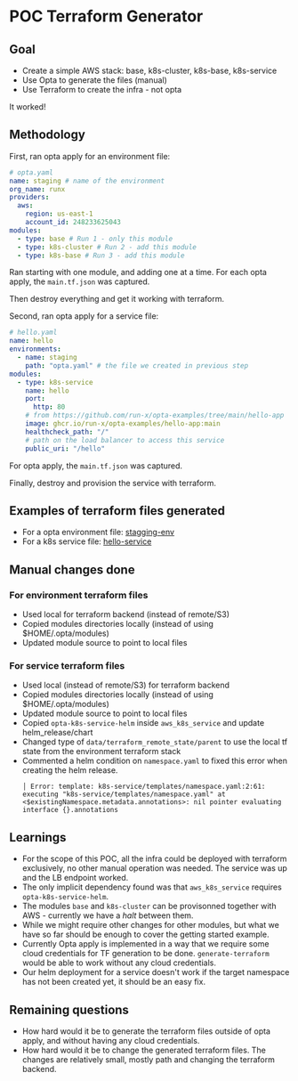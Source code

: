 
# POC Terraform Generator

## Goal

- Create a simple AWS stack: base, k8s-cluster, k8s-base, k8s-service
- Use Opta to generate the files (manual)
- Use Terraform to create the infra - not opta

It worked!

## Methodology

First, ran opta apply for an environment file:

```yaml
# opta.yaml
name: staging # name of the environment
org_name: runx
providers:
  aws:
    region: us-east-1
    account_id: 248233625043
modules:
  - type: base # Run 1 - only this module
  - type: k8s-cluster # Run 2 - add this module
  - type: k8s-base # Run 3 - add this module
```

Ran starting with one module, and adding one at a time.
For each opta apply, the `main.tf.json` was captured.

Then destroy everything and get it working with terraform.

Second, ran opta apply for a service file:

```yaml
# hello.yaml
name: hello
environments:
  - name: staging
    path: "opta.yaml" # the file we created in previous step
modules:
  - type: k8s-service
    name: hello
    port:
      http: 80
    # from https://github.com/run-x/opta-examples/tree/main/hello-app
    image: ghcr.io/run-x/opta-examples/hello-app:main
    healthcheck_path: "/"
    # path on the load balancer to access this service
    public_uri: "/hello"
```

For opta apply, the `main.tf.json` was captured.

Finally, destroy and provision the service with terraform.


## Examples of terraform files generated

- For a opta environment file: [stagging-env](./stagging-env)
- For a k8s service file: [hello-service](./hello-service)

## Manual changes done

### For environment terraform files

- Used local for terraform backend (instead of remote/S3) 
- Copied modules directories locally (instead of using $HOME/.opta/modules)
- Updated module source to point to local files

### For service terraform files

- Used local (instead of remote/S3) for terraform backend
- Copied modules directories locally (instead of using $HOME/.opta/modules)
- Updated module source to point to local files
- Copied `opta-k8s-service-helm` inside `aws_k8s_service` and update helm_release/chart
- Changed type of `data/terraform_remote_state/parent` to use the local tf state from the environment terraform stack
- Commented a helm condition on `namespace.yaml` to fixed this error when creating the helm release. 
    ```
    │ Error: template: k8s-service/templates/namespace.yaml:2:61: executing "k8s-service/templates/namespace.yaml" at <$existingNamespace.metadata.annotations>: nil pointer evaluating interface {}.annotations
    ```

## Learnings

- For the scope of this POC, all the infra could be deployed with terraform exclusively, no other manual operation was needed. The service was up and the LB endpoint worked.
- The only implicit dependency found was that `aws_k8s_service` requires `opta-k8s-service-helm`.
- The modules `base` and `k8s-cluster` can be provisonned together with AWS - currently we have a _halt_ between them.
- While we might require other changes for other modules, but what we have so far should be enough to cover the getting started example.
- Currently Opta apply is implemented in a way that we require some cloud credentials for TF generation to be done. `generate-terraform` would be able to work without any cloud credentials.
- Our helm deployment for a service doesn't work if the target namespace has not been created yet, it should be an easy fix.

## Remaining questions

- How hard would it be to generate the terraform files outside of opta apply, and without having any cloud credentials.
- How hard would it be to change the generated terraform files. The changes are relatively small, mostly path and changing the terraform backend.

